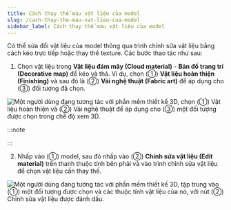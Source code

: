 ```yaml
---
title: Cách thay thế màu vật liệu của model
slug: /cach-thay-the-mau-vat-lieu-cua-model
sidebar_label: Cách thay thế màu vật liệu của model
---
```


Có thể sửa đổi vật liệu của model thông qua trình chỉnh sửa vật liệu bằng cách kéo trực tiếp hoặc thay thế texture. Các bước thao tác như sau:

1. Chọn vật liệu trong **Vật liệu đám mây (Cloud material)** - **Bản đồ trang trí (Decorative map)** để kéo và thả. Ví dụ, chọn (①) **Vật liệu hoàn thiện (Finishing)** và sau đó là (②) **Vải nghệ thuật (Fabric art)** để áp dụng cho (③) đối tượng đã chọn.

![Một người dùng đang tương tác với phần mềm thiết kế 3D, chọn (①) Vật liệu hoàn thiện và (②) Vải nghệ thuật để áp dụng cho (③) một đối tượng được chọn trong chế độ xem 3D.](https://storage.googleapis.com/jegavn_kb/image_jegavn/139.1.png)

:::note

:::

2. Nhấp vào (①) model, sau đó nhấp vào (②) **Chỉnh sửa vật liệu (Edit material)** trên thanh thuộc tính bên phải và vào trình chỉnh sửa vật liệu để chọn vật liệu cần thay thế.

![Một người dùng đang tương tác với phần mềm thiết kế 3D, tập trung vào (①) một đối tượng được chọn và các thuộc tính vật liệu của nó, với nút (②) Chỉnh sửa vật liệu được đánh dấu.](https://storage.googleapis.com/jegavn_kb/image_jegavn/139.2.png)